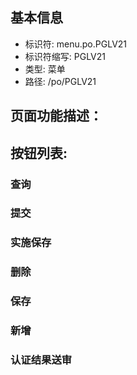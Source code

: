 
## 基本信息

- 标识符: menu.po.PGLV21
- 标识符缩写: PGLV21
- 类型: 菜单
- 路径: /po/PGLV21

## 页面功能描述：





## 按钮列表:


### 查询



### 提交



### 实施保存



### 删除



### 保存



### 新增



### 认证结果送审


